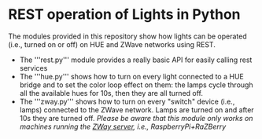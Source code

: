 # REST operation of Lights in Python #

The modules provided in this repository show how lights can be operated (i.e., turned on or off) on HUE and ZWave networks using REST.

* The '''rest.py''' module provides a really basic API for easily calling rest services
* The '''hue.py''' shows how to turn on every light connected to a HUE bridge and to set the color loop effect on them: the lamps cycle through all the available hues for 10s, then they are all turned off.
* The '''zway.py''' shows how to turn on every "switch" device (i.e., lamps) connected to the ZWave network. Lamps are turned on and after 10s they are turned off. *Please be aware that this module only works on machines running the [ZWay server](http://razberry.z-wave.me), i.e., RaspberryPi+RaZBerry*